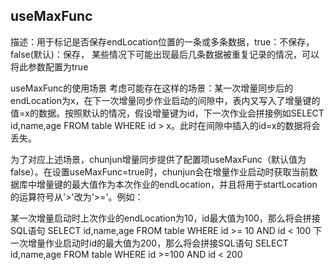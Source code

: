 ## useMaxFunc

描述：用于标记是否保存endLocation位置的一条或多条数据，true：不保存，false(默认)：保存， 某些情况下可能出现最后几条数据被重复记录的情况，可以将此参数配置为true

useMaxFunc的使用场景
​ 考虑可能存在这样的场景：某一次增量同步后的endLocation为x，在下一次增量同步作业启动的间隙中，表内又写入了增量键的值=x的数据。按照默认的情况，假设增量键为id，下一次作业会拼接例如SELECT id,name,age FROM table WHERE id > x。此时在间隙中插入的id=x的数据将会丢失。

​ 为了对应上述场景，chunjun增量同步提供了配置项useMaxFunc（默认值为false）。在设置useMaxFunc=true时，chunjun会在增量作业启动时获取当前数据库中增量键的最大值作为本次作业的endLocation，并且将用于startLocation的运算符号从'>'改为'>='。例如：

某一次增量启动时上次作业的endLocation为10，id最大值为100，那么将会拼接SQL语句 SELECT id,name,age FROM table WHERE id >= 10 AND id < 100
下一次增量作业启动时id的最大值为200，那么将会拼接SQL语句 SELECT id,name,age FROM table WHERE id >=100 AND id < 200
